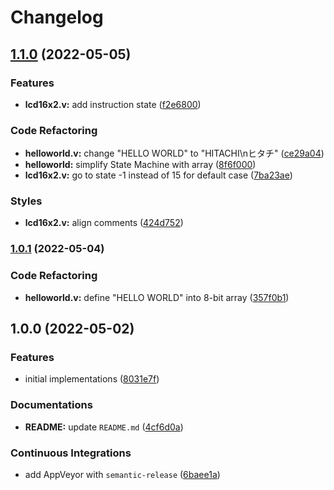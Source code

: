 # Changelog

## [1.1.0](https://github.com/extra2000/vivado-lcd16x2-helloworld/compare/v1.0.1...v1.1.0) (2022-05-05)


### Features

* **lcd16x2.v:** add instruction state ([f2e6800](https://github.com/extra2000/vivado-lcd16x2-helloworld/commit/f2e68001a29e026985e00004a8e1d53f97404e1a))


### Code Refactoring

* **helloworld.v:** change "HELLO WORLD" to "HITACHI\nヒタチ" ([ce29a04](https://github.com/extra2000/vivado-lcd16x2-helloworld/commit/ce29a04f9e01c897d06992a8f2b3afb7f052238d))
* **helloworld:** simplify State Machine with array ([8f6f000](https://github.com/extra2000/vivado-lcd16x2-helloworld/commit/8f6f00051ff7ce142aa4cc74980912d741b42676))
* **lcd16x2.v:** go to state -1 instead of 15 for default case ([7ba23ae](https://github.com/extra2000/vivado-lcd16x2-helloworld/commit/7ba23ae684e1357082e776b98d25af8de4c238d0))


### Styles

* **lcd16x2.v:** align comments ([424d752](https://github.com/extra2000/vivado-lcd16x2-helloworld/commit/424d752b11b5de6eee0c2fceec12b9c51407bd88))

### [1.0.1](https://github.com/extra2000/vivado-lcd16x2-helloworld/compare/v1.0.0...v1.0.1) (2022-05-04)


### Code Refactoring

* **helloworld.v:** define "HELLO WORLD" into 8-bit array ([357f0b1](https://github.com/extra2000/vivado-lcd16x2-helloworld/commit/357f0b19c64e749434f8db1dd8c8737898411180))

## 1.0.0 (2022-05-02)


### Features

* initial implementations ([8031e7f](https://github.com/extra2000/vivado-lcd16x2-helloworld/commit/8031e7f839bbbc5abed58611afe740c89feeca55))


### Documentations

* **README:** update `README.md` ([4cf6d0a](https://github.com/extra2000/vivado-lcd16x2-helloworld/commit/4cf6d0aeb8aa9393b3b22038f6723414443edac0))


### Continuous Integrations

* add AppVeyor with `semantic-release` ([6baee1a](https://github.com/extra2000/vivado-lcd16x2-helloworld/commit/6baee1af3cfa0183fa9ed19c1629347e6e3406b5))

